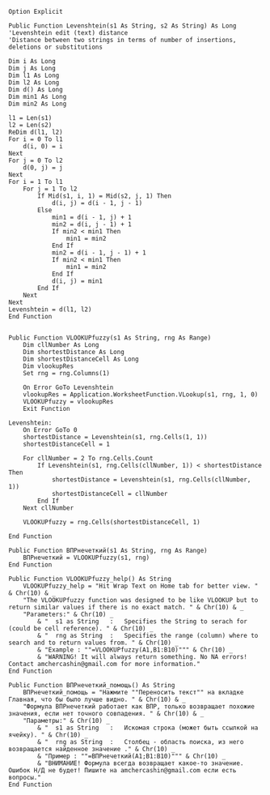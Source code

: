     Option Explicit

    Public Function Levenshtein(s1 As String, s2 As String) As Long
    'Levenshtein edit (text) distance
    'Distance between two strings in terms of number of insertions, deletions or substitutions

    Dim i As Long
    Dim j As Long
    Dim l1 As Long
    Dim l2 As Long
    Dim d() As Long
    Dim min1 As Long
    Dim min2 As Long

    l1 = Len(s1)
    l2 = Len(s2)
    ReDim d(l1, l2)
    For i = 0 To l1
        d(i, 0) = i
    Next
    For j = 0 To l2
        d(0, j) = j
    Next
    For i = 1 To l1
        For j = 1 To l2
            If Mid(s1, i, 1) = Mid(s2, j, 1) Then
                d(i, j) = d(i - 1, j - 1)
            Else
                min1 = d(i - 1, j) + 1
                min2 = d(i, j - 1) + 1
                If min2 < min1 Then
                    min1 = min2
                End If
                min2 = d(i - 1, j - 1) + 1
                If min2 < min1 Then
                    min1 = min2
                End If
                d(i, j) = min1
            End If
        Next
    Next
    Levenshtein = d(l1, l2)
    End Function


    Public Function VLOOKUPfuzzy(s1 As String, rng As Range)
        Dim cllNumber As Long
        Dim shortestDistance As Long
        Dim shortestDistanceCell As Long
        Dim vlookupRes
        Set rng = rng.Columns(1)

        On Error GoTo Levenshtein
        vlookupRes = Application.WorksheetFunction.VLookup(s1, rng, 1, 0)
        VLOOKUPfuzzy = vlookupRes
        Exit Function

    Levenshtein:
        On Error GoTo 0
        shortestDistance = Levenshtein(s1, rng.Cells(1, 1))
        shortestDistanceCell = 1

        For cllNumber = 2 To rng.Cells.Count
            If Levenshtein(s1, rng.Cells(cllNumber, 1)) < shortestDistance Then
                shortestDistance = Levenshtein(s1, rng.Cells(cllNumber, 1))
                shortestDistanceCell = cllNumber
            End If
        Next cllNumber

        VLOOKUPfuzzy = rng.Cells(shortestDistanceCell, 1)

    End Function

    Public Function ВПРнечеткий(s1 As String, rng As Range)
        ВПРнечеткий = VLOOKUPfuzzy(s1, rng)
    End Function

    Public Function VLOOKUPfuzzy_help() As String
        VLOOKUPfuzzy_help = "Hit Wrap Text on Home tab for better view. " & Chr(10) & _
        "The VLOOKUPfuzzy function was designed to be like VLOOKUP but to return similar values if there is no exact match. " & Chr(10) & _
        "Parameters:" & Chr(10) _
            & "  s1 as String   :   Specifies the String to serach for (could be cell reference). " & Chr(10) _
            & "  rng as String  :   Specifies the range (column) where to search and to return values from. " & Chr(10) _
            & "Example : ""=VLOOKUPfuzzy(A1,B1:B10)""" & Chr(10) _
            & "WARNING! It will always return something. No NA errors! Сontact amchercashin@gmail.com for more information."
    End Function

    Public Function ВПРнечеткий_помощь() As String
        ВПРнечеткий_помощь = "Нажмите ""Переносить текст"" на вкладке Главная, что бы было лучше видно. " & Chr(10) & _
        "Формула ВПРнечеткий работает как ВПР, только возвращает похожие значения, если нет точного совпадения. " & Chr(10) & _
        "Параметры:" & Chr(10) _
            & "  s1 as String   :   Искомая строка (может быть ссылкой на ячейку). " & Chr(10) _
            & "  rng as String  :   Столбец - область поиска, из него возвращается найденное значение ." & Chr(10) _
            & "Пример : ""=ВПРнечеткий(A1;B1:B10)""" & Chr(10) _
            & "ВНИМАНИЕ! Формула всегда возвращает какое-то значение. Ошибок Н/Д не будет! Пишите на amchercashin@gmail.com если есть вопросы."
    End Function
